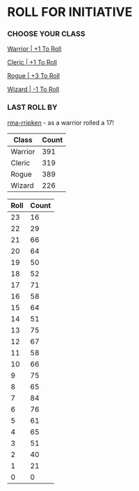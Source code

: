 # ROLL FOR INITIATIVE
### CHOOSE YOUR CLASS

[Warrior | +1 To Roll](https://github.com/benjaminsampica/benjaminsampica/issues/new?title=roll%7Cwarrior&body=Just+click+%27Submit+new+issue%27.)

[Cleric | +1 To Roll](https://github.com/benjaminsampica/benjaminsampica/issues/new?title=roll%7Ccleric&body=Just+click+%27Submit+new+issue%27.)

[Rogue | +3 To Roll](https://github.com/benjaminsampica/benjaminsampica/issues/new?title=roll%7Crogue&body=Just+click+%27Submit+new+issue%27.)

[Wizard | -1 To Roll](https://github.com/benjaminsampica/benjaminsampica/issues/new?title=roll%7Cwizard&body=Just+click+%27Submit+new+issue%27.)
### LAST ROLL BY
[rma-rripken](https://www.github.com/rma-rripken) - as a warrior rolled a 17!

|Class|Count|
|-|-|
|Warrior|391|
|Cleric|319|
|Rogue|389|
|Wizard|226|

|Roll|Count|
|-|-|
|23|16
|22|29
|21|66
|20|64
|19|50
|18|52
|17|71
|16|58
|15|64
|14|51
|13|75
|12|67
|11|58
|10|66
|9|75
|8|65
|7|84
|6|76
|5|61
|4|65
|3|51
|2|40
|1|21
|0|0
